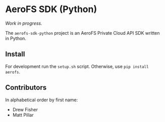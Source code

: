 # AeroFS SDK (Python)

*Work in progress.*

The `aerofs-sdk-python` project is an AeroFS Private Cloud API SDK written in
Python.

## Install

For development run the `setup.sh` script. Otherwise, use `pip install aerofs`.

## Contributors

In alphabetical order by first name:

* Drew Fisher
* Matt Pillar
